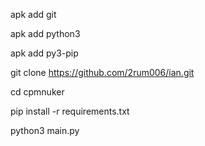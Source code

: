 apk add git

apk add python3

apk add py3-pip

git clone https://github.com/2rum006/ian.git

cd cpmnuker

pip install -r requirements.txt

python3 main.py
